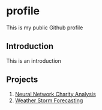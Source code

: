 # profile
This is my public Github profile

## Introduction

This is an introduction

## Projects

1. [Neural Network Charity Analysis](https://knwachuk.github.io/Neural_Network_Charity_Analysis/)
2. [Weather Storm Forecasting](https://knwachuk.github.io/Neural_Network_Charity_Analysis/)
